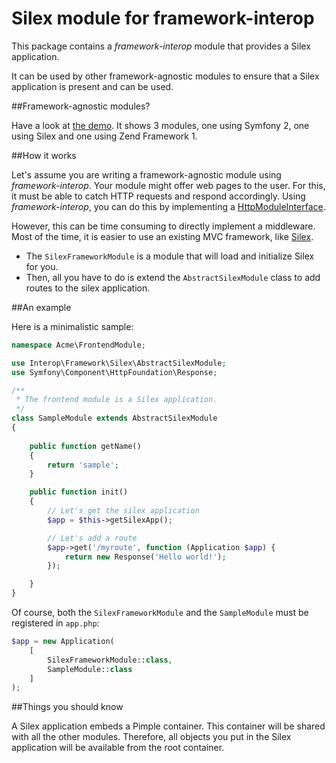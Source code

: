 Silex module for framework-interop
==================================

This package contains a *framework-interop* module that provides a Silex application.

It can be used by other framework-agnostic modules to ensure that a Silex application
is present and can be used.

##Framework-agnostic modules?

Have a look at [the demo](http://github.com/framework-interop/framework-interop-demo).
It shows 3 modules, one using Symfony 2, one using Silex and one using Zend Framework 1.

##How it works

Let's assume you are writing a framework-agnostic module using *framework-interop*. Your module might
offer web pages to the user. For this, it must be able to catch HTTP requests and respond accordingly.
Using *framework-interop*, you can do this by implementing a [HttpModuleInterface](https://github.com/framework-interop/http-module-interface).

However, this can be time consuming to directly implement a middleware. Most of the time, it is easier to
use an existing MVC framework, like [Silex](http://silex.sensiolabs.org/).

- The `SilexFrameworkModule` is a module that will load and initialize Silex for you.
- Then, all you have to do is extend the `AbstractSilexModule` class to add routes to the silex application.

##An example

Here is a minimalistic sample:

```php
namespace Acme\FrontendModule;

use Interop\Framework\Silex\AbstractSilexModule;
use Symfony\Component\HttpFoundation\Response;

/**
 * The frontend module is a Silex application.
 */
class SampleModule extends AbstractSilexModule
{
	
    public function getName()
    {
        return 'sample';
    }

	public function init()
	{
	    // Let's get the silex application
		$app = $this->getSilexApp();

		// Let's add a route
		$app->get('/myroute', function (Application $app) {
			return new Response('Hello world!');
		});

	}
}
```

Of course, both the `SilexFrameworkModule` and the `SampleModule` must be registered in `app.php`:

```php
$app = new Application(
    [
        SilexFrameworkModule::class,
        SampleModule::class
    ]
);
```


##Things you should know

A Silex application embeds a Pimple container. This container will be shared with all the other modules.
Therefore, all objects you put in the Silex application will be available from the root container.
